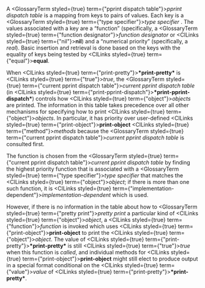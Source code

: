  



A <GlossaryTerm styled={true} term={"pprint dispatch table"}><i>pprint dispatch table</i></GlossaryTerm> is a mapping from keys to pairs of values. Each key is a <GlossaryTerm styled={true} term={"type specifier"}><i>type specifier</i></GlossaryTerm> . The values associated with a key are a “function” (specifically, a <GlossaryTerm styled={true} term={"function designator"}><i>function designator</i></GlossaryTerm> or <ClLinks styled={true} term={"nil"}><b>nil</b></ClLinks>) and a “numerical priority” (specifically, a *real*). Basic insertion and retrieval is done based on the keys with the equality of keys being tested by <ClLinks styled={true} term={"equal"}><b>equal</b></ClLinks>. 



When <ClLinks styled={true} term={"print-pretty"}><b>\*print-pretty\*</b></ClLinks> is <ClLinks styled={true} term={"true"}><i>true</i></ClLinks>, the <GlossaryTerm styled={true} term={"current pprint dispatch table"}><i>current pprint dispatch table</i></GlossaryTerm> (in <ClLinks styled={true} term={"print-pprint-dispatch"}><b>\*print-pprint-dispatch\*</b></ClLinks>) controls how <ClLinks styled={true} term={"object"}><i>objects</i></ClLinks> are printed. The information in this table takes precedence over all other mechanisms for specifying how to print <ClLinks styled={true} term={"object"}><i>objects</i></ClLinks>. In particular, it has priority over user-defined <ClLinks styled={true} term={"print-object"}><b>print-object</b></ClLinks> <ClLinks styled={true} term={"method"}><i>methods</i></ClLinks> because the <GlossaryTerm styled={true} term={"current pprint dispatch table"}><i>current pprint dispatch table</i></GlossaryTerm> is consulted first. 



The function is chosen from the <GlossaryTerm styled={true} term={"current pprint dispatch table"}><i>current pprint dispatch table</i></GlossaryTerm> by finding the highest priority function that is associated with a <GlossaryTerm styled={true} term={"type specifier"}><i>type specifier</i></GlossaryTerm> that matches the <ClLinks styled={true} term={"object"}><i>object</i></ClLinks>; if there is more than one such function, it is <ClLinks styled={true} term={"implementation-dependent"}><i>implementation-dependent</i></ClLinks> which is used. 



However, if there is no information in the table about how to <GlossaryTerm styled={true} term={"pretty print"}><i>pretty print</i></GlossaryTerm> a particular kind of <ClLinks styled={true} term={"object"}><i>object</i></ClLinks>, a <ClLinks styled={true} term={"function"}><i>function</i></ClLinks> is invoked which uses <ClLinks styled={true} term={"print-object"}><b>print-object</b></ClLinks> to print the <ClLinks styled={true} term={"object"}><i>object</i></ClLinks>. The value of <ClLinks styled={true} term={"print-pretty"}><b>\*print-pretty\*</b></ClLinks> is still <ClLinks styled={true} term={"true"}><i>true</i></ClLinks> when this function is *called*, and individual methods for <ClLinks styled={true} term={"print-object"}><b>print-object</b></ClLinks> might still elect to produce output in a special format conditional on the <ClLinks styled={true} term={"value"}><i>value</i></ClLinks> of <ClLinks styled={true} term={"print-pretty"}><b>\*print-pretty\*</b></ClLinks>. 



